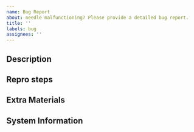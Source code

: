 ```yaml
---
name: Bug Report
about: needle malfunctioning? Please provide a detailed bug report.
title: ''
labels: bug
assignees: ''
---
```


<!--Thank you for filing this! Please provide as much information as possible to help us diagnose and fix the issue-->

## Description
<!--A clear and concise description of what the bug is-->

## Repro steps
<!--A runable example or short code sample showing how to reproduce the bug-->

## Extra Materials
<!--Anything that could help us diagnose or fix the issue-->

## System Information
<!--Version of needle, information about your OS if relevant, your tech stack, etc.-->
